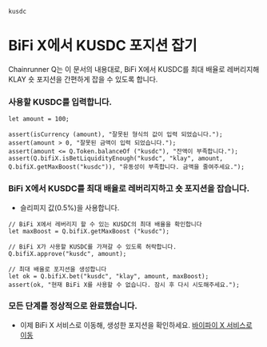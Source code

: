 ```meta-Currency
kusdc
```

# BiFi X에서 KUSDC 포지션 잡기

Chainrunner Q는 이 문서의 내용대로, BiFi X에서 KUSDC를 최대 배율로 레버리지해 KLAY 숏 포지션을 간편하게 잡을 수 있도록 합니다.

### 사용할 KUSDC를 입력합니다.

```input KUSDC
let amount = 100;
```

```input-Verify
assert(isCurrency (amount), "잘못된 형식의 값이 입력 되었습니다.");
assert(amount > 0, "잘못된 금액이 입력 되었습니다.");
assert(amount <= Q.Token.balanceOf ("kusdc"), "잔액이 부족합니다.");
assert(Q.bifiX.isBetLiquidityEnough("kusdc", "klay", amount, Q.bifiX.getMaxBoost("kusdc")), "유동성이 부족합니다. 금액을 줄여주세요.");
```

### BiFi X에서 KUSDC를 최대 배율로 레버리지하고 숏 포지션을 잡습니다.

- 슬리피지 값(0.5%)을 사용합니다.

```taster
// BiFi X에서 레버리지 할 수 있는 KUSDC의 최대 배율을 확인합니다
let maxBoost = Q.bifiX.getMaxBoost ("kusdc");

// BiFi X가 사용할 KUSDC를 가져갈 수 있도록 허락합니다.
Q.bifiX.approve("kusdc", amount);

// 최대 배율로 포지션을 생성합니다
let ok = Q.bifiX.bet("kusdc", "klay", amount, maxBoost);
assert(ok, "현재 BiFi X를 사용할 수 없습니다. 잠시 후 다시 시도해주세요.");
```

### 모든 단계를 정상적으로 완료했습니다.

- 이제 BiFi X 서비스로 이동해, 생성한 포지션을 확인하세요. [바이파이 X 서비스로 이동](https://x.bifi.finance/)
